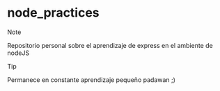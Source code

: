 # node_practices
> [!NOTE]
> Repositorio personal sobre el aprendizaje de express en el ambiente de nodeJS

> [!TIP]
> Permanece en constante aprendizaje pequeño padawan ;)